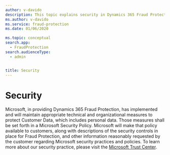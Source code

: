 ```yaml
---
author: v-davido
description: This topic explains security in Dynamics 365 Fraud Protection.
ms.author: v-davido
ms.service: fraud-protection
ms.date: 01/06/2020

ms.topic: conceptual
search.app: 
  - FraudProtection
search.audienceType:
  - admin


title: Security
---
```


# Security

Microsoft, in providing Dynamics 365 Fraud Protection, has implemented and will maintain appropriate technical and organizational measures to protect Customer Data, which includes personal data. Those measures shall be set forth in a Microsoft Security Policy. Microsoft will make that policy available to customers, along with descriptions of the security controls in place for Fraud Protection, and other information reasonably requested by the customer regarding Microsoft security practices and policies. To learn more about our security practice, please visit the [Microsoft Trust Center](https://www.microsoft.com/en-us/trust-center). 

